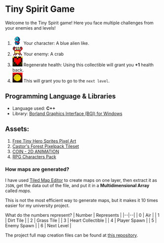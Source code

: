 # Tiny Spirit Game

Welcome to the Tiny Spirit game!
Here you face multiple challenges from your enemies and levels!

 1. ![Tiny Spirit Character](https://github.com/Daryan97/Tiny-Spirit-Game/raw/master/Assets/Player/player_right.gif) Your character: A blue alien like.
 2. ![Tiny Spirit Enemy](https://github.com/Daryan97/Tiny-Spirit-Game/raw/master/Assets/Enemy/monster_1_left.gif) Your enemy: A crab
3. ![Tiny Spirit Health](https://github.com/Daryan97/Tiny-Spirit-Game/raw/master/Assets/Map/Collectibles/heart.gif) Regenerate health: Using this collectible will grant you **+1** health back.
4. ![Tiny Spirit coin](https://github.com/Daryan97/Tiny-Spirit-Game/raw/master/Assets/Map/Collectibles/coin.gif) This will grant you to go to the `next level`.

## Programming Language & Libraries
- Language used: **C++**
- Library: [Borland Graphics Interface (BGI) for Windows](https://home.cs.colorado.edu/~main/bgi/doc/)

## Assets:
1. [Free Tiny Hero Sprites Pixel Art](https://free-game-assets.itch.io/free-tiny-hero-sprites-pixel-art)
2. [Castor's Forest Pixelpack Tileset](https://castorcreations.itch.io/castors-forest-pixelpack-tileset)
3. [COIN - 2D ANIMATION](https://gabriel-ceppas.itch.io/coin)
4. [RPG Characters Pack](https://ze0nni.itch.io/rpg-characters-pack)

### How maps are generated?
I have used [Tiled Map Editor](https://www.mapeditor.org/) to create maps on one layer, then extract it as ```JSON```, get the data out of the file, and put it in a **Multidimensional Array**  called *maps*.

This is not the most efficient way to generate maps, but it makes it 10 times easier for my university project.

What do the numbers represent?
| Number | Represents |
|--|--|
| 0 | Air |
| 1 | Dirt Tile |
| 2 | Grass Tile |
| 3 | Heart Collectible |
| 4 | Player Spawn |
| 5 | Enemy Spawn |
| 6 | Next Level |

The project full map creation files can be found at [this repository](https://github.com/Daryan97/Tiny_Spirits_Map).
